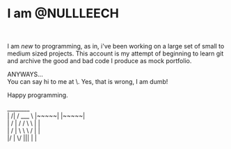 <h1>
I am @NULLLEECH
</h1>
</br>
<p>
I am <i>new</i> to programming, as in, i've been working on a large set of small to medium sized projects.
This account is my attempt of beginning to learn git and archive the good and bad code I produce as mock portfolio.
</p>
<p>
ANYWAYS...</br>
You can say hi to me at \<NULLLEACH@tuta.io\>.
Yes, that is wrong, I am dumb!
</p>
<p>
Happy programming.
</p>
<p>
          ________</br>
|   /|   / ___    \    |~~~~~|  |~~~~~|</br>
|  / |  / /   \    \   |        |</br>
| /  |  \ \    \   /   |        |</br>
|/   |   \/     |||    |        |</br>

</p>
